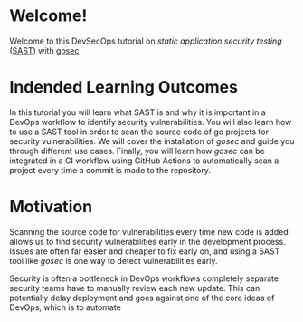 # Welcome!

Welcome to this DevSecOps tutorial on *static application security testing* ([SAST](https://en.wikipedia.org/wiki/Static_application_security_testing)) with [gosec](https://github.com/securego/gosec). <br>

# Indended Learning Outcomes

In this tutorial you will learn what SAST is and why it is important in a DevOps workflow to identify security vulnerabilities. You will also learn how to use a SAST tool in order to scan the source code of go projects for security vulnerabilities. We will cover the installation of *gosec* and guide you through different use cases. Finally, you will learn how *gosec* can be integrated in a CI workflow using GitHub Actions to automatically scan a project every time a commit is made to the repository.

# Motivation

Scanning the source code for vulnerabilities every time new code is added allows us to find security vulnerabilities early in the development process. Issues are often far easier and cheaper to fix early on, and using a SAST tool like *gosec* is one way to detect vulnerabilities early.

Security is often a bottleneck in DevOps workflows completely separate security teams have to manually review each new update. This can potentially delay deployment and goes against one of the core ideas of DevOps, which is to automate 

